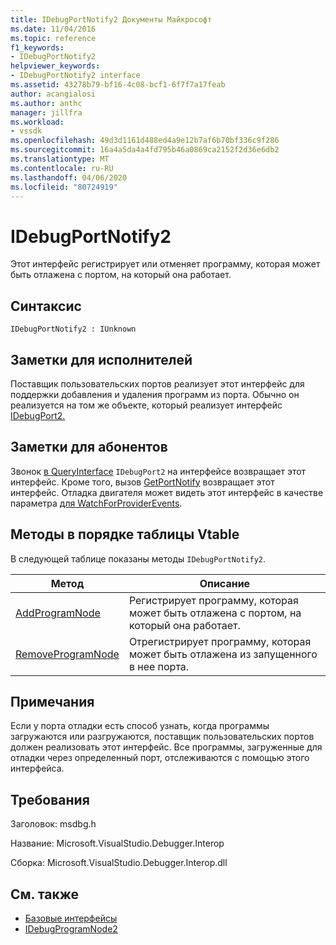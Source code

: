 ```yaml
---
title: IDebugPortNotify2 Документы Майкрософт
ms.date: 11/04/2016
ms.topic: reference
f1_keywords:
- IDebugPortNotify2
helpviewer_keywords:
- IDebugPortNotify2 interface
ms.assetid: 43278b79-bf16-4c08-bcf1-6f7f7a17feab
author: acangialosi
ms.author: anthc
manager: jillfra
ms.workload:
- vssdk
ms.openlocfilehash: 49d3d1161d488ed4a9e12b7af6b70bf336c9f286
ms.sourcegitcommit: 16a4a5da4a4fd795b46a0869ca2152f2d36e6db2
ms.translationtype: MT
ms.contentlocale: ru-RU
ms.lasthandoff: 04/06/2020
ms.locfileid: "80724919"
---
```

# <a name="idebugportnotify2"></a>IDebugPortNotify2
Этот интерфейс регистрирует или отменяет программу, которая может быть отлажена с портом, на который она работает.

## <a name="syntax"></a>Синтаксис

```
IDebugPortNotify2 : IUnknown
```

## <a name="notes-for-implementers"></a>Заметки для исполнителей
 Поставщик пользовательских портов реализует этот интерфейс для поддержки добавления и удаления программ из порта. Обычно он реализуется на том же объекте, который реализует интерфейс [IDebugPort2.](../../../extensibility/debugger/reference/idebugport2.md)

## <a name="notes-for-callers"></a>Заметки для абонентов
 Звонок [в QueryInterface](/cpp/atl/queryinterface) `IDebugPort2` на интерфейсе возвращает этот интерфейс. Кроме того, вызов [GetPortNotify](../../../extensibility/debugger/reference/idebugdefaultport2-getportnotify.md) возвращает этот интерфейс. Отладка двигателя может видеть этот интерфейс в качестве параметра [для WatchForProviderEvents](../../../extensibility/debugger/reference/idebugprogramprovider2-watchforproviderevents.md).

## <a name="methods-in-vtable-order"></a>Методы в порядке таблицы Vtable
 В следующей таблице показаны методы `IDebugPortNotify2`.

|Метод|Описание|
|------------|-----------------|
|[AddProgramNode](../../../extensibility/debugger/reference/idebugportnotify2-addprogramnode.md)|Регистрирует программу, которая может быть отлажена с портом, на который она работает.|
|[RemoveProgramNode](../../../extensibility/debugger/reference/idebugportnotify2-removeprogramnode.md)|Отрегистрирует программу, которая может быть отлажена из запущенного в нее порта.|

## <a name="remarks"></a>Примечания
 Если у порта отладки есть способ узнать, когда программы загружаются или разгружаются, поставщик пользовательских портов должен реализовать этот интерфейс. Все программы, загруженные для отладки через определенный порт, отслеживаются с помощью этого интерфейса.

## <a name="requirements"></a>Требования
 Заголовок: msdbg.h

 Название: Microsoft.VisualStudio.Debugger.Interop

 Сборка: Microsoft.VisualStudio.Debugger.Interop.dll

## <a name="see-also"></a>См. также
- [Базовые интерфейсы](../../../extensibility/debugger/reference/core-interfaces.md)
- [IDebugProgramNode2](../../../extensibility/debugger/reference/idebugprogramnode2.md)
